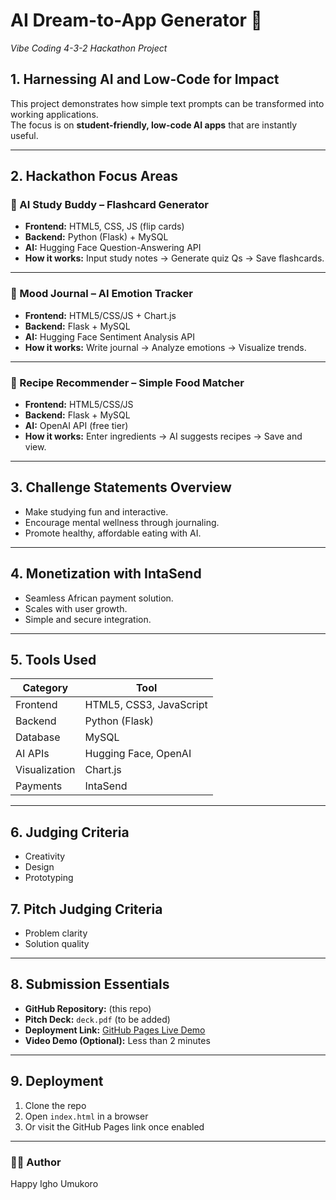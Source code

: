# AI Dream-to-App Generator 🚀  
_Vibe Coding 4-3-2 Hackathon Project_

## 1. Harnessing AI and Low-Code for Impact
This project demonstrates how simple text prompts can be transformed into working applications.  
The focus is on **student-friendly, low-code AI apps** that are instantly useful.

---

## 2. Hackathon Focus Areas

### 📘 AI Study Buddy – Flashcard Generator
- **Frontend:** HTML5, CSS, JS (flip cards)  
- **Backend:** Python (Flask) + MySQL  
- **AI:** Hugging Face Question-Answering API  
- **How it works:** Input study notes → Generate quiz Qs → Save flashcards.

---

### 📝 Mood Journal – AI Emotion Tracker
- **Frontend:** HTML5/CSS/JS + Chart.js  
- **Backend:** Flask + MySQL  
- **AI:** Hugging Face Sentiment Analysis API  
- **How it works:** Write journal → Analyze emotions → Visualize trends.

---

### 🍲 Recipe Recommender – Simple Food Matcher
- **Frontend:** HTML5/CSS/JS  
- **Backend:** Flask + MySQL  
- **AI:** OpenAI API (free tier)  
- **How it works:** Enter ingredients → AI suggests recipes → Save and view.

---

## 3. Challenge Statements Overview
- Make studying fun and interactive.  
- Encourage mental wellness through journaling.  
- Promote healthy, affordable eating with AI.  

---

## 4. Monetization with IntaSend
- Seamless African payment solution.  
- Scales with user growth.  
- Simple and secure integration.  

---

## 5. Tools Used
| Category       | Tool                        |
|----------------|-----------------------------|
| Frontend       | HTML5, CSS3, JavaScript     |
| Backend        | Python (Flask)              |
| Database       | MySQL                       |
| AI APIs        | Hugging Face, OpenAI        |
| Visualization  | Chart.js                    |
| Payments       | IntaSend                    |

---

## 6. Judging Criteria
- Creativity  
- Design  
- Prototyping  

## 7. Pitch Judging Criteria
- Problem clarity  
- Solution quality  

---

## 8. Submission Essentials
- **GitHub Repository:** (this repo)  
- **Pitch Deck:** `deck.pdf` (to be added)  
- **Deployment Link:** [GitHub Pages Live Demo](#)  
- **Video Demo (Optional):** Less than 2 minutes  

---

## 9. Deployment
1. Clone the repo  
2. Open `index.html` in a browser  
3. Or visit the GitHub Pages link once enabled  

---

### 👨‍💻 Author
Happy Igho Umukoro
